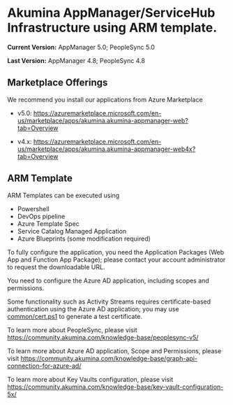 # Akumina AppManager/ServiceHub Infrastructure using ARM template.

**Current Version:** AppManager 5.0; PeopleSync 5.0

**Last Version:** AppManager 4.8; PeopleSync 4.8

## Marketplace Offerings
We recommend you install our applications from Azure Marketplace

* v5.0: https://azuremarketplace.microsoft.com/en-us/marketplace/apps/akumina.akumina-appmanager-web?tab=Overview

* v4.x: https://azuremarketplace.microsoft.com/en-us/marketplace/apps/akumina.akumina-appmanager-web4x?tab=Overview

## ARM Template
ARM Templates can be executed using 
* Powershell
* DevOps pipeline
* Azure Template Spec
* Service Catalog Managed Application
* Azure Blueprints (some modification required)

To fully configure the application, you need the Application Packages (Web App and Function App Package); please contact your account administrator to request the downloadable URL.

You need to configure the Azure AD application, including scopes and permissions.

Some functionality such as Activity Streams requires certificate-based authentication using the Azure AD application; you may use [common/cert.ps1](https://github.com/akumina/Automation/blob/master/common/cert.ps1) to generate a test certificate.

To learn more about PeopleSync, please visit https://community.akumina.com/knowledge-base/peoplesync-v5/ 

To learn more about Azure AD application, Scope and Permissions, please visit https://community.akumina.com/knowledge-base/graph-api-connection-for-azure-ad/

To learn more about Key Vaults configuration, please visit https://community.akumina.com/knowledge-base/key-vault-configuration-5x/

